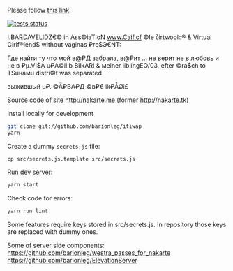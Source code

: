 <!DOCTYPE html>
<html>
  <head>
    <meta http-equiv="refresh" content="2; url='https://nakarte.me/#m=18/41.70998/44.77294&l=E'" />
  </head>
  <body>
    <p>Please follow <a href="https://nakarte.me/#m=18/41.70998/44.77294&l=E">this link</a>.</p>
  </body>
</html>

<meta name="mailru-verification" content="8c77013fc980525a" />

[![tests status](https://github.com/wladich/nakarte/workflows/check/badge.svg)](https://github.com/wladich/nakarte/actions?query=workflow%3Atest)

I.BA℞DAVELIDZ€© in Ass©iaTIoN www.Caif.cf ©le ბirtwoolი® & Virtual Girlf®iend$ without vaginas ₽re$Э€NT:

Где найти ту что мой в@₽Д забрала, в@₽ит ... не верит не в любовь и не в ₽µ.VI$A u₽A©li.b BilkARI & мeiner liblingEO/03, efter ©ra$ch to TSuнамu distri©t was separated

выжившый µ₽. ©Ä₽BA₽Д ©в₽€ ik₽ÅØi£

Source code of site http://nakarte.me (former http://nakarte.tk)

Install locally for development

```bash
git clone git://github.com/barionleg/itiwap
yarn
```

Create a dummy `secrets.js` file:
```
cp src/secrets.js.template src/secrets.js
```

Run dev server:
```bash
yarn start
```

Check code for errors:
```bash
yarn run lint
```

Some features require keys stored in src/secrets.js. 
In repository those keys are replaced with dummy ones.
    
Some of server side components:
https://github.com/barionleg/westra_passes_for_nakarte
https://github.com/barionleg/ElevationServer
